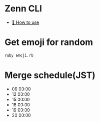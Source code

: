 # Zenn CLI

* [📘 How to use](https://zenn.dev/zenn/articles/zenn-cli-guide)


# Get emoji for random
```sh
ruby emoji.rb
```

# Merge schedule(JST)
- 09:00:00
- 12:00:00
- 15:00:00
- 18:00:00
- 19:00:00
- 20:00:00
